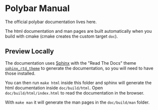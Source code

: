Polybar Manual
==============

The official polybar documentation lives here.

The html documentation and man pages are built automatically when you build with cmake (cmake creates the custom
target `doc`).

## Preview Locally
The documentation uses [Sphinx](http://www.sphinx-doc.org/en/stable/) with the "Read The Docs" theme
[`sphinx_rtd_theme`](https://github.com/rtfd/sphinx_rtd_theme/) to generate the documentation, so you will need to
have those installed.

You can then run `make html` inside this folder and sphinx will generate the html documentation inside `doc/build/html`.
Open `doc/build/html/index.html` to read the documentation in the browser.

With `make man` it will generate the man pages in the `doc/build/man` folder.
